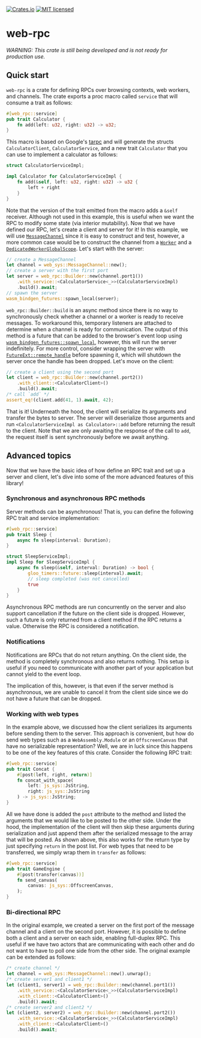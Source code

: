[![Crates.io][crates-badge]][crates-url]
[![MIT licensed][mit-badge]][mit-url]

[crates-badge]: https://img.shields.io/crates/v/web-rpc.svg
[crates-url]: https://crates.io/crates/web-rpc
[mit-badge]: https://img.shields.io/badge/license-MIT-blue.svg
[mit-url]: LICENSE

# web-rpc
*WARNING: This crate is still being developed and is not ready for production use.*

## Quick start
`web-rpc` is a crate for defining RPCs over browsing contexts, web workers, and channels. The crate exports a proc macro called `service` that will consume a trait as follows:
```rust
#[web_rpc::service]
pub trait Calculator {
    fn add(left: u32, right: u32) -> u32;
}
```
This macro is based on Google's [tarpc](https://github.com/google/tarpc) and will generate the structs `CalculatorClient`, `CalculatorService`, and a new trait `Calculator` that you can use to implement a calculator as follows:
```rust
struct CalculatorServiceImpl;

impl Calculator for CalculatorServiceImpl {
    fn add(&self, left: u32, right: u32) -> u32 {
        left + right
    }
}
```
Note that the version of the trait emitted from the macro adds a `&self` receiver. Although not used in this example, this is useful when we want the RPC to modify some state (via interior mutability). Now that we have defined our RPC, let's create a client and server for it! In this example, we will use [`MessageChannel`](https://docs.rs/web-sys/latest/web_sys/struct.MessageChannel.html) since it is easy to construct and test, however, a more common case would be to construct the channel from a [`Worker`](https://docs.rs/web-sys/latest/web_sys/struct.Worker.html) and a [`DedicatedWorkerGlobalScope`](https://docs.rs/web-sys/latest/web_sys/struct.DedicatedWorkerGlobalScope.html). Let's start with the server:
```rust
// create a MessageChannel
let channel = web_sys::MessageChannel::new();
// create a server with the first port
let server = web_rpc::Builder::new(channel.port1())
    .with_service::<CalculatorService<_>>(CalculatorServiceImpl)
    .build().await;
// spawn the server
wasm_bindgen_futures::spawn_local(server);
```
`web_rpc::Builder::build` is an async method since there is no way to synchronously check whether a channel or a worker is ready to receive messages. To workaround this, temporary listeners are attached to determine when a channel is ready for communication. The output of this method is a future that can be added to the browser's event loop using [`wasm_bindgen_futures::spawn_local`](https://docs.rs/wasm-bindgen-futures/latest/wasm_bindgen_futures/fn.spawn_local.html), however, this will run the server indefinitely. For more control, consider wrapping the server with [`FutureExt::remote_handle`](https://docs.rs/futures/latest/futures/future/trait.FutureExt.html#method.remote_handle) before spawning it, which will shutdown the server once the handle has been dropped. Let's move on the client:
```rust
// create a client using the second port
let client = web_rpc::Builder::new(channel.port2())
    .with_client::<CalculatorClient>()
    .build().await;
/* call `add` */
assert_eq!(client.add(41, 1).await, 42);
```
That is it! Underneath the hood, the client will serialize its arguments and transfer the bytes to server. The server will deserialize those arguments and run `<CalculatorServiceImpl as Calculator>::add` before returning the result to the client. Note that we are only awaiting the response of the call to `add`, the request itself is sent synchronously before we await anything.

## Advanced topics
Now that we have the basic idea of how define an RPC trait and set up a server and client, let's dive into some of the more advanced features of this library!

### Synchronous and asynchronous RPC methods
Server methods can be asynchronous! That is, you can define the following RPC trait and service implementation:

```rust
#[web_rpc::service]
pub trait Sleep {
    async fn sleep(interval: Duration);
}

struct SleepServiceImpl;
impl Sleep for SleepServiceImpl {
    async fn sleep(&self, interval: Duration) -> bool {
        gloo_timers::future::sleep(interval).await;
        // sleep completed (was not cancelled)
        true
    }
}
```
Asynchronous RPC methods are run concurrently on the server and also support cancellation if the future on the client side is dropped. However, such a future is only returned from a client method if the RPC returns a value. Otherwise the RPC is considered a notification.

### Notifications
Notifications are RPCs that do not return anything. On the client side, the method is completely synchronous and also returns nothing. This setup is useful if you need to communicate with another part of your application but cannot yield to the event loop.

The implication of this, however, is that even if the server method is asynchronous, we are unable to cancel it from the client side since we do not have a future that can be dropped.

### Working with web types
In the example above, we discussed how the client serializes its arguments before sending them to the server. This approach is convenient, but how do send web types such as a `WebAssembly.Module` or an `OffscreenCanvas` that have no serializable representation? Well, we are in luck since this happens to be one of the key features of this crate. Consider the following RPC trait:
```rust
#[web_rpc::service]
pub trait Concat {
    #[post(left, right, return)]
    fn concat_with_space(
        left: js_sys::JsString,
        right: js_sys::JsString
    ) -> js_sys::JsString;
}
```
All we have done is added the `post` attribute to the method and listed the arguments that we would like to be posted to the other side. Under the hood, the implementation of the client will then skip these arguments during serialization and just append them after the serialized message to the array that will be posted. As shown above, this also works for the return type by just specifying `return` in the post list. For web types that need to be transferred, we simply wrap them in `transfer` as follows:
```rust
#[web_rpc::service]
pub trait GameEngine {
    #[post(transfer(canvas))]
    fn send_canvas(
        canvas: js_sys::OffscreenCanvas,
    );
}
```
### Bi-directional RPC
In the original example, we created a server on the first port of the message channel and a client on the second port. However, it is possible to define both a client and a server on each side, enabling full-duplex RPC. This useful if we have two actors that are communicating with each other and do not want to have to poll one side from the other side. The original example can be extended as follows:
```rust
/* create channel */
let channel = web_sys::MessageChannel::new().unwrap();
/* create server1 and client1 */
let (client1, server1) = web_rpc::Builder::new(channel.port1())
    .with_service::<CalculatorService<_>>(CalculatorServiceImpl)
    .with_client::<CalculatorClient>()
    .build().await;
/* create server2 and client2 */
let (client2, server2) = web_rpc::Builder::new(channel.port2())
    .with_service::<CalculatorService<_>>(CalculatorServiceImpl)
    .with_client::<CalculatorClient>()
    .build().await;
```



